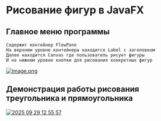 # Рисование фигур в JavaFX

## Главное меню программы
    Содержит контейнер FlowPane
    На верхнем уровне контейнера находится Label с заголовком
    Далее находится Canvas где пользователь рисует фигуры
    И на нижнем уровне кнопки для рисования конкретных фигур
[![image.png](https://s.iimg.su/s/29/gMFTRk2xFpuiPi2t7kAC6XbaLj9JhRGFXWTWiMwb.png)](https://iimg.su/i/MFTRk2)

## Демонстрация работы рисования треугольника и прямоугольника

[![2025 09 29 12 55 57](https://pixvid.org/images/2025/09/29/UX14s.gif)](https://pixvid.org/image/UX14s)
